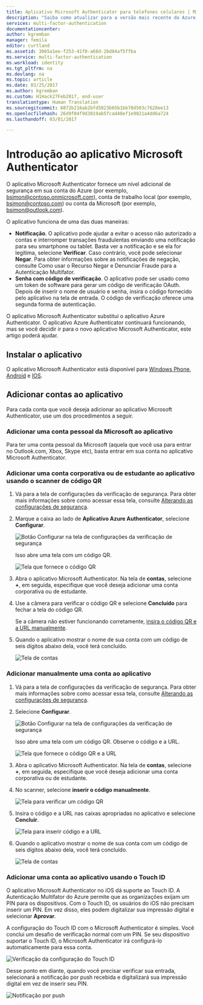 ```yaml
---
title: Aplicativo Microsoft Authenticator para telefones celulares | Microsoft Docs
description: "Saiba como atualizar para a versão mais recente do Azure Authenticator."
services: multi-factor-authentication
documentationcenter: 
author: kgremban
manager: femila
editor: curtland
ms.assetid: 3065a1ee-f253-41f0-a68d-2bd84af5ffba
ms.service: multi-factor-authentication
ms.workload: identity
ms.tgt_pltfrm: na
ms.devlang: na
ms.topic: article
ms.date: 03/25/2017
ms.author: kgremban
ms.custom: H1Hack27Feb2017, end-user
translationtype: Human Translation
ms.sourcegitcommit: 6872b216ab2bfd5823b65b1bb70d503c7628ee13
ms.openlocfilehash: 26d9f04f9d3019ab5fcad48ef1e9821a4dd6a724
ms.lasthandoff: 03/01/2017

---
```

# <a name="get-started-with-the-microsoft-authenticator-app"></a>Introdução ao aplicativo Microsoft Authenticator
O aplicativo Microsoft Authenticator fornece um nível adicional de segurança em sua conta do Azure (por exemplo, bsimon@contoso.onmicrosoft.com), conta de trabalho local (por exemplo, bsimon@contoso.com) ou conta da Microsoft (por exemplo, bsimon@outlook.com).

O aplicativo funciona de uma das duas maneiras:

* **Notificação**. O aplicativo pode ajudar a evitar o acesso não autorizado a contas e interromper transações fraudulentas enviando uma notificação para seu smartphone ou tablet. Basta ver a notificação e se ela for legítima, selecione **Verificar**. Caso contrário, você pode selecionar **Negar**. Para obter informações sobre as notificações de negação, consulte Como usar o Recurso Negar e Denunciar Fraude para a Autenticação Multifator.
* **Senha com código de verificação**. O aplicativo pode ser usado como um token de software para gerar um código de verificação OAuth. Depois de inserir o nome de usuário e senha, insira o código fornecido pelo aplicativo na tela de entrada. O código de verificação oferece uma segunda forma de autenticação.

O aplicativo Microsoft Authenticator substitui o aplicativo Azure Authenticator.  O aplicativo Azure Authenticator continuará funcionando, mas se você decidir ir para o novo aplicativo Microsoft Authenticator, este artigo poderá ajudar.  

## <a name="install-the-app"></a>Instalar o aplicativo
O aplicativo Microsoft Authenticator está disponível para [Windows Phone](http://go.microsoft.com/fwlink/?Linkid=825071), [Android](http://go.microsoft.com/fwlink/?Linkid=825072) e [IOS](http://go.microsoft.com/fwlink/?Linkid=825073).

## <a name="add-accounts-to-the-app"></a>Adicionar contas ao aplicativo
Para cada conta que você deseja adicionar ao aplicativo Microsoft Authenticator, use um dos procedimentos a seguir.

### <a name="add-a-personal-microsoft-account-to-the-app"></a>Adicionar uma conta pessoal da Microsoft ao aplicativo

Para ter uma conta pessoal da Microsoft (aquela que você usa para entrar no Outlook.com, Xbox, Skype etc), basta entrar em sua conta no aplicativo Microsoft Authenticator.

### <a name="add-a-work-or-school-account-to-the-app-using-the-qr-code-scanner"></a>Adicionar uma conta corporativa ou de estudante ao aplicativo usando o scanner de código QR
1. Vá para a tela de configurações da verificação de segurança.  Para obter mais informações sobre como acessar essa tela, consulte [Alterando as configurações de segurança](multi-factor-authentication-end-user-manage-settings.md#where-to-find-the-settings-page).
2. Marque a caixa ao lado de **Aplicativo Azure Authenticator**, selecione **Configurar**.

    ![Botão Configurar na tela de configurações da verificação de segurança](./media/authenticator-app-how-to/azureauthe.png)

    Isso abre uma tela com um código QR.

    ![Tela que fornece o código QR](./media/authenticator-app-how-to/barcode2.png)
3. Abra o aplicativo Microsoft Authenticator. Na tela de **contas**, selecione **+**, em seguida, especifique que você deseja adicionar uma conta corporativa ou de estudante.
4. Use a câmera para verificar o código QR e selecione **Concluído** para fechar a tela do código QR.

    Se a câmera não estiver funcionando corretamente, [insira o código QR e a URL manualmente](#add-an-account-to-the-app-manually).

5. Quando o aplicativo mostrar o nome de sua conta com um código de seis dígitos abaixo dela, você terá concluído. 

    ![Tela de contas](./media/authenticator-app-how-to/accounts.png)

### <a name="add-an-account-to-the-app-manually"></a>Adicionar manualmente uma conta ao aplicativo
1. Vá para a tela de configurações da verificação de segurança.  Para obter mais informações sobre como acessar essa tela, consulte [Alterando as configurações de segurança](multi-factor-authentication-end-user-manage-settings.md).
2. Selecione **Configurar**.

    ![Botão Configurar na tela de configurações da verificação de segurança](./media/authenticator-app-how-to/azureauthe.png)

    Isso abre uma tela com um código QR.  Observe o código e a URL.

    ![Tela que fornece o código QR e a URL](./media/authenticator-app-how-to/barcode2.png)
3. Abra o aplicativo Microsoft Authenticator. Na tela de **contas**, selecione **+**, em seguida, especifique que você deseja adicionar uma conta corporativa ou de estudante.

4. No scanner, selecione **inserir o código manualmente**.

    ![Tela para verificar um código QR](./media/multi-factor-authentication-end-user-first-time/scan2.png)
5. Insira o código e a URL nas caixas apropriadas no aplicativo e selecione **Concluir**.

    ![Tela para inserir código e a URL](./media/authenticator-app-how-to/manual.png)

6. Quando o aplicativo mostrar o nome de sua conta com um código de seis dígitos abaixo dela, você terá concluído.

    ![Tela de contas](./media/authenticator-app-how-to/accounts.png)

### <a name="add-an-account-to-the-app-using-touch-id"></a>Adicionar uma conta ao aplicativo usando o Touch ID
O aplicativo Microsoft Authenticator no iOS dá suporte ao Touch ID.  A Autenticação Multifator do Azure permite que as organizações exijam um PIN para os dispositivos. Com o Touch ID, os usuários do iOS não precisam inserir um PIN. Em vez disso, eles podem digitalizar sua impressão digital e selecionar **Aprovar**.

A configuração do Touch ID com o Microsoft Authenticator é simples. Você conclui um desafio de verificação normal com um PIN. Se seu dispositivo suportar o Touch ID, o Microsoft Authenticator irá configurá-lo automaticamente para essa conta.

![Verificação da configuração do Touch ID](./media/authenticator-app-how-to/touchid1.png)

Desse ponto em diante, quando você precisar verificar sua entrada, selecionará a notificação por push recebida e digitalizará sua impressão digital em vez de inserir seu PIN.

![Notificação por push](./media/authenticator-app-how-to/touchid2.png)


